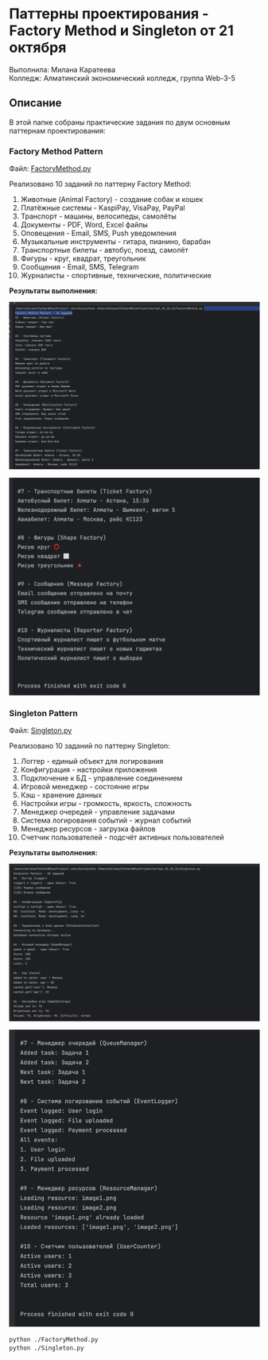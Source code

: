# Паттерны проектирования - Factory Method и Singleton от 21 октября

Выполнила: Милана Каратеева  
Колледж: Алматинский экономический колледж, группа Web-3-5

## Описание

В этой папке собраны практические задания по двум основным паттернам проектирования:

### Factory Method Pattern
Файл: [FactoryMethod.py](./FactoryMethod.py)

Реализовано 10 заданий по паттерну Factory Method:
1. Животные (Animal Factory) - создание собак и кошек
2. Платёжные системы - KaspiPay, VisaPay, PayPal
3. Транспорт - машины, велосипеды, самолёты
4. Документы - PDF, Word, Excel файлы
5. Оповещения - Email, SMS, Push уведомления
6. Музыкальные инструменты - гитара, пианино, барабан
7. Транспортные билеты - автобус, поезд, самолёт
8. Фигуры - круг, квадрат, треугольник
9. Сообщения - Email, SMS, Telegram
10. Журналисты - спортивные, технические, политические

**Результаты выполнения:**

![Factory Method результат 1](./FactoryMethod_result_1.png)

![Factory Method результат 2](./FactoryMethod_result_2.png)

### Singleton Pattern
Файл: [Singleton.py](./Singleton.py)

Реализовано 10 заданий по паттерну Singleton:
1. Логгер - единый объект для логирования
2. Конфигурация - настройки приложения
3. Подключение к БД - управление соединением
4. Игровой менеджер - состояние игры
5. Кэш - хранение данных
6. Настройки игры - громкость, яркость, сложность
7. Менеджер очередей - управление задачами
8. Система логирования событий - журнал событий
9. Менеджер ресурсов - загрузка файлов
10. Счетчик пользователей - подсчёт активных пользователей

**Результаты выполнения:**

![Singleton результат 1](./Singleton_result_1.png)

![Singleton результат 2](./Singleton_result_2.png)

```bash
python ./FactoryMethod.py
python ./Singleton.py
```

